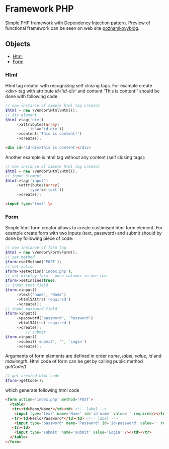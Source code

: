 # Framework PHP
Simple PHP framework with Dependency Injection pattern. Preview of functional framework can be seen on web site [poznamkovyblog](http://poznamkovyblog.cekuj.net).
## Objects
- [Html](#html)
- [Form](#form)
### Html
Html tag creator with recognizing self closing tags. For example create *\<div\>* tag with attribute *id='id-div'* and content 'This is content!' should be done with following code:
```php
// new instance of simple html tag creator
$html = new \Vendor\Html\Html();
// div element
$html->tag('div')
     ->attributes(array(
          'id'=>'id-div'))
     ->content('This is content!')
     ->create();
```
```html
<div id='id-div>This is content!</div>
```
Another example is html tag without any content (self closing tags):
```php
// new instance of simple html tag creator
$html = new \Vendor\Html\Html();
// input element
$html->tag('input')
     ->attributes(array(
          'type'=>'text'))
     ->create();
```
```html
<input type='text' \>
```
### Form
Simple html form creator allows to create custimised html form element. For example create form with two inputs (text, password) and submit should by done by following piece of code:
```php
// new instance of form tag
$html = new \Vendor\Form\Form();
// set method
$form->setMethod('POST');
// set action
$form->setAction('index.php');
// set display form - more columns in one row
$form->setInline(true);
// input text field
$form->input()
     ->text('name', 'Name')
     ->html5Attrs('required')
     ->create();
// input password field
$form->input()
     ->password('password', 'Password')
     ->html5Attrs('required')
     ->create();
         // submit
$form->input()
     ->submit('submit', '', 'Login')
     ->create();
```
Arguments of form elements are defined in order *name*, *label*, *value*, *id* and *maxlength*. Html code of form can be get by calling public method *getCode()*
```php
// get created html code     
$form->getCode();
```
which generate following html code
```html
<form action='index.php' method='POST'>
  <table>
   <tr><td>Meno/Name*</td><td> <!-- label -->
    <input type='text' name='Name' id='id-name' value='' required/></td></tr>
   <tr><td>Heslo/Password*</td><td> <!-- label -->
    <input type='password' name='Password' id='id-password' value='' required/></td></tr>
   <tr><td>
    <input type='submit' name='submit' value='Login' /></td></tr>
  </table>
</form>
```
